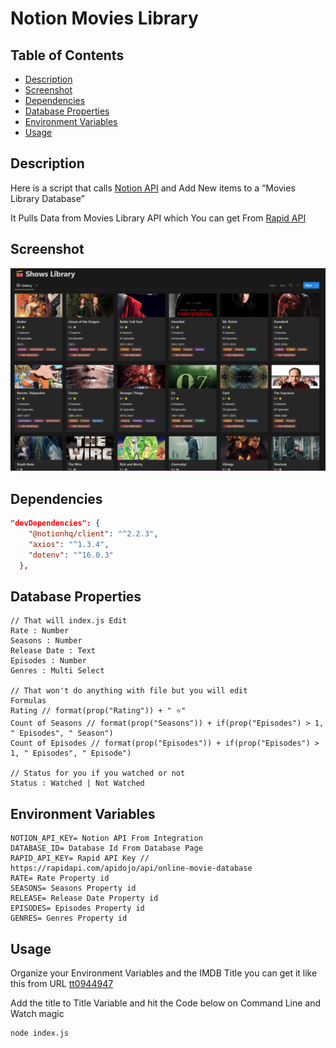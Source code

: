 # Notion Movies Library

## Table of Contents
- [Description](#description)
- [Screenshot](#screenshot)
- [Dependencies](#dependencies)
- [Database Properties](#database-properties)
- [Environment Variables](#environment-variables)
- [Usage](#usage)

## Description

Here is a script that calls [Notion API](https://developers.notion.com/) and Add New items to a “Movies Library Database” 

It Pulls Data from Movies Library API which You can get From [Rapid API](https://rapidapi.com/apidojo/api/online-movie-database) 

## Screenshot

![view](./view.png)

## Dependencies

```json
"devDependencies": {
    "@notionhq/client": "^2.2.3",
    "axios": "^1.3.4",
    "dotenv": "^16.0.3"
  },
```

## Database Properties

```
// That will index.js Edit
Rate : Number
Seasons : Number
Release Date : Text
Episodes : Number
Genres : Multi Select

// That won't do anything with file but you will edit
Formulas
Rating // format(prop("Rating")) + " ⭐"
Count of Seasons // format(prop("Seasons")) + if(prop("Episodes") > 1, " Episodes", " Season")
Count of Episodes // format(prop("Episodes")) + if(prop("Episodes") > 1, " Episodes", " Episode")

// Status for you if you watched or not
Status : Watched | Not Watched
```

## Environment Variables

```
NOTION_API_KEY= Notion API From Integration
DATABASE_ID= Database Id From Database Page
RAPID_API_KEY= Rapid API Key // https://rapidapi.com/apidojo/api/online-movie-database
RATE= Rate Property id 
SEASONS= Seasons Property id
RELEASE= Release Date Property id
EPISODES= Episodes Property id
GENRES= Genres Property id
```

## Usage

Organize your Environment Variables and the IMDB Title you can get it like this from URL [tt0944947](https://www.imdb.com/title/tt0944947/)

Add the title to Title Variable and hit the Code below on Command Line and Watch magic

```
node index.js
```